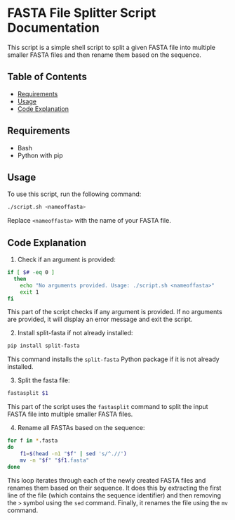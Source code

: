 # FASTA File Splitter Script Documentation

This script is a simple shell script to split a given FASTA file into multiple smaller FASTA files and then rename them based on the sequence.

## Table of Contents

- [Requirements](#requirements)
- [Usage](#usage)
- [Code Explanation](#code-explanation)

## Requirements

- Bash
- Python with pip

## Usage

To use this script, run the following command:

```sh
./script.sh <nameoffasta>
```

Replace `<nameoffasta>` with the name of your FASTA file.

## Code Explanation

1. Check if an argument is provided:

```sh
if [ $# -eq 0 ]
  then
    echo "No arguments provided. Usage: ./script.sh <nameoffasta>"
    exit 1
fi
```

This part of the script checks if any argument is provided. If no arguments are provided, it will display an error message and exit the script.

2. Install split-fasta if not already installed:

```sh
pip install split-fasta
```

This command installs the `split-fasta` Python package if it is not already installed.

3. Split the fasta file:

```sh
fastasplit $1
```

This part of the script uses the `fastasplit` command to split the input FASTA file into multiple smaller FASTA files.

4. Rename all FASTAs based on the sequence:

```sh
for f in *.fasta
do
    f1=$(head -n1 "$f" | sed 's/^.//')
    mv -n "$f" "$f1.fasta"
done
```

This loop iterates through each of the newly created FASTA files and renames them based on their sequence. It does this by extracting the first line of the file (which contains the sequence identifier) and then removing the `>` symbol using the `sed` command. Finally, it renames the file using the `mv` command.